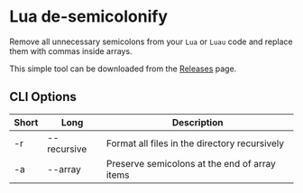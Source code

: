 # Lua de-semicolonify

Remove all unnecessary semicolons from your `Lua` or `Luau` code and replace them with commas inside arrays.

This simple tool can be downloaded from the [Releases](https://github.com/Kole2137/lds/releases) page.

## CLI Options

| Short | Long        | Description                                   |
| ----- | ----------- | --------------------------------------------- |
| -r    | --recursive | Format all files in the directory recursively |
| -a    | --array     | Preserve semicolons at the end of array items |
